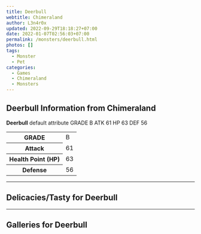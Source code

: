 ```yaml
---
title: Deerbull
webtitle: Chimeraland
author: L3n4r0x
updated: 2022-09-29T18:18:27+07:00
date: 2022-01-07T02:56:03+07:00
permalink: /monsters/deerbull.html
photos: []
tags:
  - Monster
  - Pet
categories:
  - Games
  - Chimeraland
  - Monsters
---
```


<section id="bootstrap-wrapper"><link rel="stylesheet" href="https://cdn.statically.io/gh/dimaslanjaka/Web-Manajemen/40ac3225/css/bootstrap-4.5-wrapper.css"/><h1>Deerbull Information from Chimeraland</h1><p><b>Deerbull</b> default attribute GRADE B ATK 61 HP 63 DEF 56<table><tr><th>GRADE</th><td>B</td></tr><tr><th>Attack</th><td>61</td></tr><tr><th>Health Point (HP)</th><td>63</td></tr><tr><th>Defense</th><td>56</td></tr></table></p><hr/><h2>Delicacies/Tasty for Deerbull</h2><hr/><div id="gallery"><h2>Galleries for Deerbull</h2><div class="row"></div></div></section>